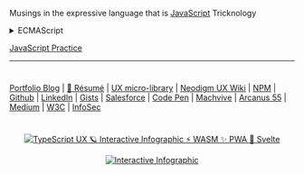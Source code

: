 Musings in the expressive language that is [JavaScript](https://www.thescottkrause.com/tags/javascript/) Tricknology


<details>
    <summary>ECMAScript</summary>
<p align="center">
<img src="https://neodigm.github.io/vivid_vector_alphabet/wasm/vvj.svg" width="33" alt="Renaissance Man Weaponeered Poetry">
<img src="https://neodigm.github.io/vivid_vector_alphabet/wasm/vva.svg" width="33" alt="Clockwork Clever Tricknology">
<img src="https://neodigm.github.io/vivid_vector_alphabet/wasm/vvv.svg" width="33" alt="Vivid Vector Skulduggery">
<img src="https://neodigm.github.io/vivid_vector_alphabet/wasm/vva.svg" width="33" alt="Vivid Vector indelible">
<img src="https://neodigm.github.io/vivid_vector_alphabet/wasm/vvs.svg" width="33" alt="bloom with the fragrance of mischief">
<img src="https://neodigm.github.io/vivid_vector_alphabet/wasm/vvc.svg" width="33" alt="👁️D3 Parallax Three.js Greensock && WebGL 🍭">
<img src="https://neodigm.github.io/vivid_vector_alphabet/wasm/vvr.svg" width="33" alt="🦄 AWS Amplify && GraphQL && TypeScript && Go  🍰">
<img src="https://neodigm.github.io/vivid_vector_alphabet/wasm/vvi.svg" width="33" alt="bloom with the fragrance of mischief">
<img src="https://neodigm.github.io/vivid_vector_alphabet/wasm/vvp.svg" width="33" alt="👁️D3 Parallax Three.js Greensock && WebGL 🍭">
<img src="https://neodigm.github.io/vivid_vector_alphabet/wasm/vvt.svg" width="33" alt="Vivid Vector Creative ⚡ Business ⚡ Technical Agility">
<br>
<img src="https://neodigm.github.io/vivid_vector_alphabet/wasm/vvt.svg" width="33" alt="Renaissance Man Weaponeered Poetry">
<img src="https://neodigm.github.io/vivid_vector_alphabet/wasm/vvy.svg" width="33" alt="Clockwork Clever Tricknology">
<img src="https://neodigm.github.io/vivid_vector_alphabet/wasm/vvp.svg" width="33" alt="DataVis 👁️ UX 🍭 PWA 👁️ ThreeJS ✨ Vue  🚀 Svelte 🌶️ htmlx">
<img src="https://neodigm.github.io/vivid_vector_alphabet/wasm/vve.svg" width="33" alt="Vivid Vector indelible">
<img src="https://neodigm.github.io/vivid_vector_alphabet/wasm/vvs.svg" width="33" alt="bloom with the fragrance of mischief">
<img src="https://neodigm.github.io/vivid_vector_alphabet/wasm/vvc.svg" width="33" alt="👁️D3 Parallax Three.js Greensock && WebGL 🍭">
<img src="https://neodigm.github.io/vivid_vector_alphabet/wasm/vvr.svg" width="33" alt="🦄 AWS Amplify && GraphQL && TypeScript && Go  🍰">
<img src="https://neodigm.github.io/vivid_vector_alphabet/wasm/vvi.svg" width="33" alt="bloom with the fragrance of mischief">
<img src="https://neodigm.github.io/vivid_vector_alphabet/wasm/vvp.svg" width="33" alt="👁️D3 Parallax Three.js Greensock && WebGL 🍭">
<img src="https://neodigm.github.io/vivid_vector_alphabet/wasm/vvt.svg" width="33" alt="Vivid Vector Creative ⚡ Business ⚡ Technical Agility">
</p>
<p align="center">
    <a target="_blank" href="https://neodigm.github.io/pan-fried-monkey-fisticuffs/viz_components/viz_linear_percent_v2.html"
	alt="Infographics UX PWA SolidJS ThreeJS Vue ✨ HTMX">
Viz Linear Percent Component
    </a>
</p>
</details>

[JavaScript Practice](https://neodigm.github.io/JavaScript_Practice/)

---
#
[Portfolio Blog](https://www.theScottKrause.com) |
[🦄 Résumé](https://thescottkrause.com/Arcanus_Scott_C_Krause_2023.pdf) |
[UX micro-library](https://thescottkrause.com/emerging_tech/neodigm55_ux_library/) |
[Neodigm UX Wiki](https://github.com/arcanus55/neodigm55/wiki/Cheat-Sheet) | 
[NPM](https://www.npmjs.com/~neodigm) |
[Github](https://github.com/neodigm) |
[LinkedIn](https://www.linkedin.com/in/neodigm555/) |
[Gists](https://gist.github.com/neodigm?direction=asc&sort=created) |
[Salesforce](https://trailblazer.me/id/skrause) |
[Code Pen](https://codepen.io/neodigm24) |
[Machvive](https://www.machfivemarketing.com/accelerators/google_analytics_ga4_migration/) |
[Arcanus 55](https://www.arcanus55.com/?trusted55=A55PV2) |
[Medium](https://medium.com/@neo5ive/accessibility-%EF%B8%8F-ecommerce-552d4d35cd66) |
[W3C](https://www.w3.org/users/123844) |
[InfoSec](https://arcanus55.medium.com/offline-vs-cloud-password-managers-51b1fbebe301)
#
<p align="center">
	  <a target="_blank" href="https://www.thescottkrause.com/emerging_tech/cytoscape_dataviz_skills/">
	  	<img src="https://neodigm.github.io/brand_logo_graphic_design/fantastic/discerning/22.webp" alt="TypeScript UX 🪐 Interactive Infographic ⚡ WASM ✨ PWA 🍭 Svelte">
	  </a>
</p>

<p align="center">
  <a target="_blank" href="https://www.thescottkrause.com">
    <img src="https://neodigm.github.io/pan-fried-monkey-fisticuffs/thescottkrause_contact_card.png" title="UX PWA TypeScript ⚡ WASM ✨ Vue.js 🍭 ThreeJS" alt="Interactive Infographic">
  </a>
</p>
